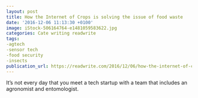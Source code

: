 ```yaml
---
layout: post
title: How the Internet of Crops is solving the issue of food waste
date: '2016-12-06 11:13:30 +0100'
image: iStock-506164764-e1481059583622.jpg
categories: Cate writing readwrite
tags:
-agtech
-sensor tech
-food security
-insects
publication_url: https://readwrite.com/2016/12/06/how-the-internet-of-crops-is-solving-the-issue-of-food-waste-il1/
---
```

It’s not every day that you meet a tech startup with a team that includes an agronomist and entomologist.
